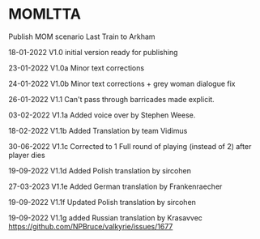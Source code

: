 # MOMLTTA
 Publish MOM scenario Last Train to Arkham

18-01-2022 V1.0 initial version ready for publishing

23-01-2022 V1.0a Minor text corrections

24-01-2022 V1.0b Minor text corrections + grey woman dialogue fix

26-01-2022 V1.1 Can't pass through barricades made explicit.

03-02-2022 V1.1a Added voice over by Stephen Weese.

18-02-2022 V1.1b Added Translation by team Vidimus

30-06-2022 V1.1c Corrected to 1 Full round of playing (instead of 2) after player dies

19-09-2022 V1.1d Added Polish translation by sircohen

27-03-2023 V1.1e Added German translation by Frankenraecher

19-09-2022 V1.1f Updated Polish translation by sircohen

19-09-2022 V1.1g added Russian translation by Krasavvec https://github.com/NPBruce/valkyrie/issues/1677